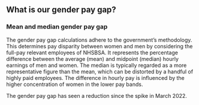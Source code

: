 ## What is our gender pay gap?

### Mean and median gender pay gap

The gender pay gap calculations adhere to the government’s methodology. This determines pay disparity between women and men by considering the full-pay relevant employees of NHSBSA. It represents the percentage difference between the average (mean) and midpoint (median) hourly earnings of men and women. The median is typically regarded as a more representative figure than the mean, which can be distorted by a handful of highly paid employees. The difference in hourly pay is influenced by the higher concentration of women in the lower pay bands.

The gender pay gap has seen a reduction since the spike in March 2022.